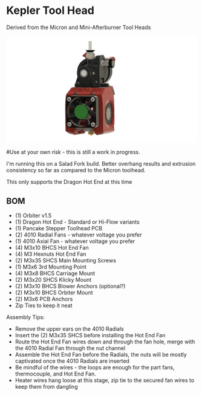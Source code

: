 # Kepler Tool Head

Derived from the Micron and Mini-Afterburner Tool Heads

![Kepler](Kepler_v10.png)

#Use at your own risk - this is still a work in progress.

I'm running this on a Salad Fork build. Better overhang results and extrusion consistency so far as compared to the Micron toolhead.

This only supports the Dragon Hot End at this time

## BOM

- (1) Orbiter v1.5
- (1) Dragon Hot End - Standard or Hi-Flow variants
- (1) Pancake Stepper Toolhead PCB
- (2) 4010 Radial Fans - whatever voltage you prefer
- (1) 4010 Axial Fan - whatever voltage you prefer
- (4) M3x10 BHCS Hot End Fan
- (4) M3 Hexnuts Hot End Fan
- (2) M3x35 SHCS Main Mounting Screws
- (1) M3x6 3rd Mounting Point
- (4) M3x8 BHCS Carriage Mount
- (2) M3x20 SHCS Klicky Mount
- (2) M3x10 BHCS Blower Anchors (optional?)
- (2) M3x10 BHCS Orbiter Mount
- (2) M3x6 PCB Anchors
- Zip Ties to keep it neat

Assembly Tips:
- Remove the upper ears on the 4010 Radials
- Insert the (2) M3x35 SHCS before installing the Hot End Fan
- Route the Hot End Fan wires down and through the fan hole, merge with the 4010 Radial Fan through the nut channel
- Assemble the Hot End Fan before the Radials, the nuts will be mostly captivated once the 4010 Radials are inserted
- Be mindful of the wires - the loops are enough for the part fans, thermocouple, and Hot End Fan.
- Heater wires hang loose at this stage, zip tie to the secured fan wires to keep them from dangling
